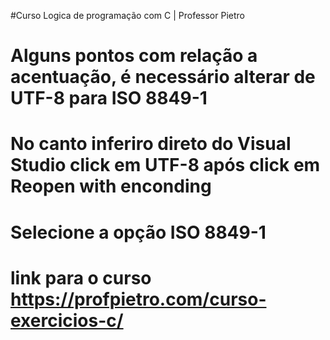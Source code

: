 #Curso Logica de programação com C | Professor Pietro

# Alguns pontos com relação a acentuação, é necessário alterar de UTF-8 para ISO 8849-1 
# No canto inferiro direto do Visual Studio click em UTF-8 após click em Reopen with enconding
# Selecione a opção ISO 8849-1 






# link para o curso https://profpietro.com/curso-exercicios-c/  